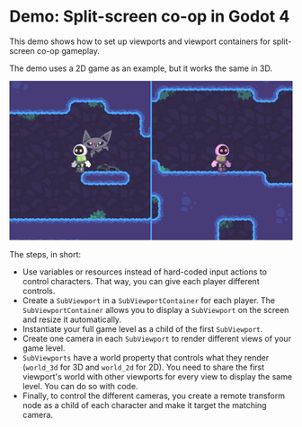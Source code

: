 # Demo: Split-screen co-op in Godot 4

This demo shows how to set up viewports and viewport containers for split-screen co-op gameplay.

The demo uses a 2D game as an example, but it works the same in 3D.

![](split-screen-screenshot.png)

The steps, in short:

- Use variables or resources instead of hard-coded input actions to control characters. That way, you can give each player different controls.
- Create a `SubViewport` in a `SubViewportContainer` for each player. The `SubViewportContainer` allows you to display a `SubViewport` on the screen and resize it automatically.
- Instantiate your full game level as a child of the first `SubViewport`.
- Create one camera in each `SubViewport` to render different views of your game level.
- `SubViewports` have a world property that controls what they render (`world_3d` for 3D and `world_2d` for 2D). You need to share the first viewport's world with other viewports for every view to display the same level. You can do so with code.
- Finally, to control the different cameras, you create a remote transform node as a child of each character and make it target the matching camera.

<!-- TODO link: For a detailed guide to get you started with saving and loading in Godot, check out the GDQuest Library: [Split Screen Coop](https://gdquest.com/library/split_screen_coop_godot4/) -->
